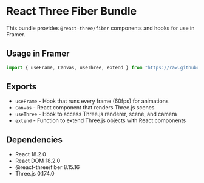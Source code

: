 # React Three Fiber Bundle

This bundle provides `@react-three/fiber` components and hooks for use in Framer.

## Usage in Framer

```javascript
import { useFrame, Canvas, useThree, extend } from "https://raw.githubusercontent.com/Emanuele-Webtales/npm-bundles-1/main/react-three-fiber-bundle/dist/bundle.js";
```

## Exports

- `useFrame` - Hook that runs every frame (60fps) for animations
- `Canvas` - React component that renders Three.js scenes
- `useThree` - Hook to access Three.js renderer, scene, and camera
- `extend` - Function to extend Three.js objects with React components

## Dependencies

- React 18.2.0
- React DOM 18.2.0
- @react-three/fiber 8.15.16
- Three.js 0.174.0 